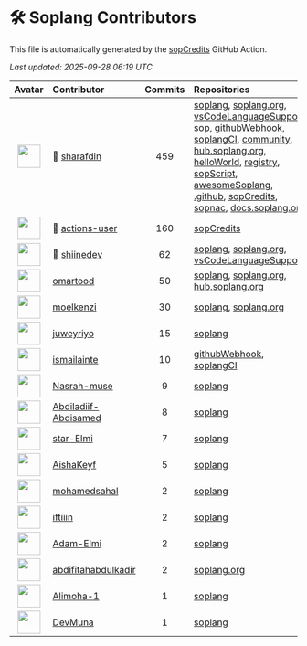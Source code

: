 # 🛠️ Soplang Contributors

This file is automatically generated by the [sopCredits](https://github.com/soplang/sopCredits) GitHub Action.

*Last updated: 2025-09-28 06:19 UTC*

| Avatar | Contributor | Commits | Repositories |
| :----: | :---------- | :-----: | :----------- |
| <img src="https://avatars.githubusercontent.com/u/83120892?v=4" width="40"> | 🥇 [sharafdin](https://github.com/sharafdin) | 459 | [soplang](https://github.com/soplang/soplang), [soplang.org](https://github.com/soplang/soplang.org), [vsCodeLanguageSupport](https://github.com/soplang/vsCodeLanguageSupport), [sop](https://github.com/soplang/sop), [githubWebhook](https://github.com/soplang/githubWebhook), [soplangCI](https://github.com/soplang/soplangCI), [community](https://github.com/soplang/community), [hub.soplang.org](https://github.com/soplang/hub.soplang.org), [helloWorld](https://github.com/soplang/helloWorld), [registry](https://github.com/soplang/registry), [sopScript](https://github.com/soplang/sopScript), [awesomeSoplang](https://github.com/soplang/awesomeSoplang), [.github](https://github.com/soplang/.github), [sopCredits](https://github.com/soplang/sopCredits), [sopnac](https://github.com/soplang/sopnac), [docs.soplang.org](https://github.com/soplang/docs.soplang.org) |
| <img src="https://avatars.githubusercontent.com/u/65916846?v=4" width="40"> | 🥈 [actions-user](https://github.com/actions-user) | 160 | [sopCredits](https://github.com/soplang/sopCredits) |
| <img src="https://avatars.githubusercontent.com/u/171542930?v=4" width="40"> | 🥉 [shiinedev](https://github.com/shiinedev) | 62 | [soplang](https://github.com/soplang/soplang), [soplang.org](https://github.com/soplang/soplang.org), [vsCodeLanguageSupport](https://github.com/soplang/vsCodeLanguageSupport) |
| <img src="https://avatars.githubusercontent.com/u/129175570?v=4" width="40"> | [omartood](https://github.com/omartood) | 50 | [soplang](https://github.com/soplang/soplang), [soplang.org](https://github.com/soplang/soplang.org), [hub.soplang.org](https://github.com/soplang/hub.soplang.org) |
| <img src="https://avatars.githubusercontent.com/u/149531243?v=4" width="40"> | [moelkenzi](https://github.com/moelkenzi) | 30 | [soplang](https://github.com/soplang/soplang), [soplang.org](https://github.com/soplang/soplang.org) |
| <img src="https://avatars.githubusercontent.com/u/125019462?v=4" width="40"> | [juweyriyo](https://github.com/juweyriyo) | 15 | [soplang](https://github.com/soplang/soplang) |
| <img src="https://avatars.githubusercontent.com/u/86529958?v=4" width="40"> | [ismailainte](https://github.com/ismailainte) | 10 | [githubWebhook](https://github.com/soplang/githubWebhook), [soplangCI](https://github.com/soplang/soplangCI) |
| <img src="https://avatars.githubusercontent.com/u/172561895?v=4" width="40"> | [Nasrah-muse](https://github.com/Nasrah-muse) | 9 | [soplang](https://github.com/soplang/soplang) |
| <img src="https://avatars.githubusercontent.com/u/181145677?v=4" width="40"> | [Abdiladiif-Abdisamed](https://github.com/Abdiladiif-Abdisamed) | 8 | [soplang](https://github.com/soplang/soplang) |
| <img src="https://avatars.githubusercontent.com/u/151863360?v=4" width="40"> | [star-Elmi](https://github.com/star-Elmi) | 7 | [soplang](https://github.com/soplang/soplang) |
| <img src="https://avatars.githubusercontent.com/u/147481023?v=4" width="40"> | [AishaKeyf](https://github.com/AishaKeyf) | 5 | [soplang](https://github.com/soplang/soplang) |
| <img src="https://avatars.githubusercontent.com/u/89407515?v=4" width="40"> | [mohamedsahal](https://github.com/mohamedsahal) | 2 | [soplang](https://github.com/soplang/soplang) |
| <img src="https://avatars.githubusercontent.com/u/105747964?v=4" width="40"> | [iftiiin](https://github.com/iftiiin) | 2 | [soplang](https://github.com/soplang/soplang) |
| <img src="https://avatars.githubusercontent.com/u/121925340?v=4" width="40"> | [Adam-Elmi](https://github.com/Adam-Elmi) | 2 | [soplang](https://github.com/soplang/soplang) |
| <img src="https://avatars.githubusercontent.com/u/82603475?v=4" width="40"> | [abdifitahabdulkadir](https://github.com/abdifitahabdulkadir) | 2 | [soplang.org](https://github.com/soplang/soplang.org) |
| <img src="https://avatars.githubusercontent.com/u/95440629?v=4" width="40"> | [Alimoha-1](https://github.com/Alimoha-1) | 1 | [soplang](https://github.com/soplang/soplang) |
| <img src="https://avatars.githubusercontent.com/u/187665943?v=4" width="40"> | [DevMuna](https://github.com/DevMuna) | 1 | [soplang](https://github.com/soplang/soplang) |

